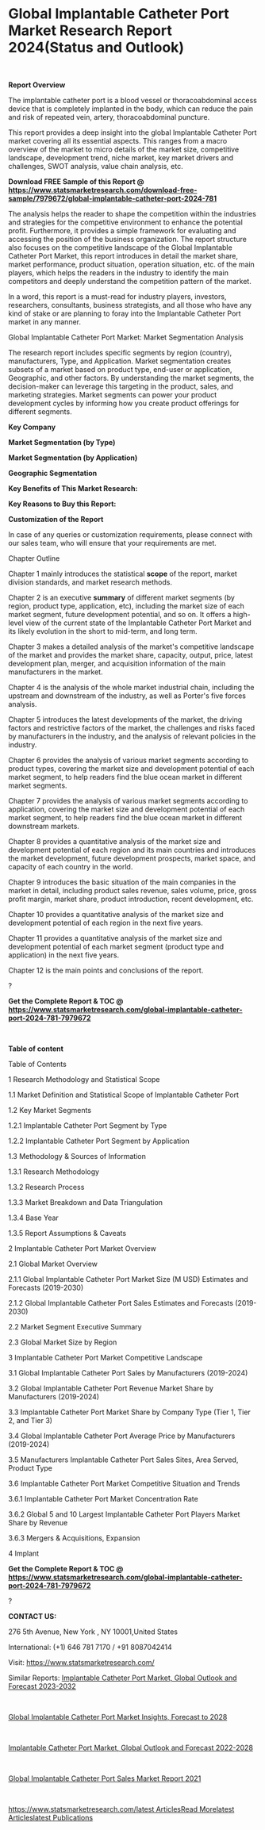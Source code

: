 <h1>Global Implantable Catheter Port Market Research Report 2024(Status and Outlook)</h1><br/><p><strong>Report Overview</strong></p>
 
 
 
 <p>The implantable catheter port is a blood vessel or thoracoabdominal access device that is completely implanted in the body, which can reduce the pain and risk of repeated vein, artery, thoracoabdominal puncture.</p>
 
 
 
 <p>This report provides a deep insight into the global Implantable Catheter Port market covering all its essential aspects. This ranges from a macro overview of the market to micro details of the market size, competitive landscape, development trend, niche market, key market drivers and challenges, SWOT analysis, value chain analysis, etc.</p>
 
 
 
 <p><strong>Download FREE Sample of this Report @ <a href="https://www.statsmarketresearch.com/download-free-sample/7979672/global-implantable-catheter-port-2024-781">https://www.statsmarketresearch.com/download-free-sample/7979672/global-implantable-catheter-port-2024-781</a></strong></p>
 
 
 
 <p>The analysis helps the reader to shape the competition within the industries and strategies for the competitive environment to enhance the potential profit. Furthermore, it provides a simple framework for evaluating and accessing the position of the business organization. The report structure also focuses on the competitive landscape of the Global Implantable Catheter Port Market, this report introduces in detail the market share, market performance, product situation, operation situation, etc. of the main players, which helps the readers in the industry to identify the main competitors and deeply understand the competition pattern of the market.</p>
 
 
 
 <p>In a word, this report is a must-read for industry players, investors, researchers, consultants, business strategists, and all those who have any kind of stake or are planning to foray into the Implantable Catheter Port market in any manner.</p>
 
 
 
 <p>Global Implantable Catheter Port Market: Market Segmentation Analysis</p>
 
 
 
 <p>The research report includes specific segments by region (country), manufacturers, Type, and Application. Market segmentation creates subsets of a market based on product type, end-user or application, Geographic, and other factors. By understanding the market segments, the decision-maker can leverage this targeting in the product, sales, and marketing strategies. Market segments can power your product development cycles by informing how you create product offerings for different segments.</p>
 
 
 
 <p><strong>Key Company</strong></p>
 
 
 
 <p><strong>Market Segmentation (by Type)</strong></p>
 
 
 
 <p><strong>Market Segmentation (<strong>by Application</strong>)</strong></p>
 
 
 
 <p><strong>Geographic Segmentation</strong></p>
 
 
 
 <p><strong>Key Benefits of This Market Research:</strong></p>
 
 
 
 <p><strong>Key <strong>Reasons to Buy</strong> this Report:</strong></p>
 
 
 
 <p><strong>Customization of the Report</strong></p>
 
 
 
 <p>In case of any queries or customization requirements, please connect with our sales team, who will ensure that your requirements are met.</p>
 
 
 
 <p>Chapter Outline</p>
 
 
 
 <p>Chapter 1 mainly introduces the statistical <strong>scope</strong> of the report, market division standards, and market research methods.</p>
 
 
 
 <p>Chapter 2 is an executive <strong>summary</strong> of different market segments (by region, product type, application, etc), including the market size of each market segment, future development potential, and so on. It offers a high-level view of the current state of the Implantable Catheter Port Market and its likely evolution in the short to mid-term, and long term.</p>
 
 
 
 <p>Chapter 3 makes a detailed analysis of the market&#39;s competitive landscape of the market and provides the market share, capacity, output, price, latest development plan, merger, and acquisition information of the main manufacturers in the market.</p>
 
 
 
 <p>Chapter 4 is the analysis of the whole market industrial chain, including the upstream and downstream of the industry, as well as Porter&#39;s five forces analysis.</p>
 
 
 
 <p>Chapter 5 introduces the latest developments of the market, the driving factors and restrictive factors of the market, the challenges and risks faced by manufacturers in the industry, and the analysis of relevant policies in the industry.</p>
 
 
 
 <p>Chapter 6 provides the analysis of various market segments according to product types, covering the market size and development potential of each market segment, to help readers find the blue ocean market in different market segments.</p>
 
 
 
 <p>Chapter 7 provides the analysis of various market segments according to application, covering the market size and development potential of each market segment, to help readers find the blue ocean market in different downstream markets.</p>
 
 
 
 <p>Chapter 8 provides a quantitative analysis of the market size and development potential of each region and its main countries and introduces the market development, future development prospects, market space, and capacity of each country in the world.</p>
 
 
 
 <p>Chapter 9 introduces the basic situation of the main companies in the market in detail, including product sales revenue, sales volume, price, gross profit margin, market share, product introduction, recent development, etc.</p>
 
 
 
 <p>Chapter 10 provides a quantitative analysis of the market size and development potential of each region in the next five years.</p>
 
 
 
 <p>Chapter 11 provides a quantitative analysis of the market size and development potential of each market segment (product type and application) in the next five years.</p>
 
 
 
 <p>Chapter 12 is the main points and conclusions of the report.</p>
 
 
 
 <p>? </p>
 
 
 
 <div><b>Get the Complete Report & TOC @ <a href="https://www.statsmarketresearch.com/global-implantable-catheter-port-2024-781-7979672">https://www.statsmarketresearch.com/global-implantable-catheter-port-2024-781-7979672</a></b></div>
 
 
 
 <p><br />
 
 <b>Table of content</b></p>
 
 
 
 <p>Table of Contents<br />
 
 1 Research Methodology and Statistical Scope<br />
 
 1.1 Market Definition and Statistical Scope of Implantable Catheter Port<br />
 
 1.2 Key Market Segments<br />
 
 1.2.1 Implantable Catheter Port Segment by Type<br />
 
 1.2.2 Implantable Catheter Port Segment by Application<br />
 
 1.3 Methodology & Sources of Information<br />
 
 1.3.1 Research Methodology<br />
 
 1.3.2 Research Process<br />
 
 1.3.3 Market Breakdown and Data Triangulation<br />
 
 1.3.4 Base Year<br />
 
 1.3.5 Report Assumptions & Caveats<br />
 
 2 Implantable Catheter Port Market Overview<br />
 
 2.1 Global Market Overview<br />
 
 2.1.1 Global Implantable Catheter Port Market Size (M USD) Estimates and Forecasts (2019-2030)<br />
 
 2.1.2 Global Implantable Catheter Port Sales Estimates and Forecasts (2019-2030)<br />
 
 2.2 Market Segment Executive Summary<br />
 
 2.3 Global Market Size by Region<br />
 
 3 Implantable Catheter Port Market Competitive Landscape<br />
 
 3.1 Global Implantable Catheter Port Sales by Manufacturers (2019-2024)<br />
 
 3.2 Global Implantable Catheter Port Revenue Market Share by Manufacturers (2019-2024)<br />
 
 3.3 Implantable Catheter Port Market Share by Company Type (Tier 1, Tier 2, and Tier 3)<br />
 
 3.4 Global Implantable Catheter Port Average Price by Manufacturers (2019-2024)<br />
 
 3.5 Manufacturers Implantable Catheter Port Sales Sites, Area Served, Product Type<br />
 
 3.6 Implantable Catheter Port Market Competitive Situation and Trends<br />
 
 3.6.1 Implantable Catheter Port Market Concentration Rate<br />
 
 3.6.2 Global 5 and 10 Largest Implantable Catheter Port Players Market Share by Revenue<br />
 
 3.6.3 Mergers & Acquisitions, Expansion<br />
 
 4 Implant</p>
 
 
 
 <div><b>Get the Complete Report & TOC @ <a href="https://www.statsmarketresearch.com/global-implantable-catheter-port-2024-781-7979672">https://www.statsmarketresearch.com/global-implantable-catheter-port-2024-781-7979672</a></b></div>
 
 
 
 <p>? </p>
 
 
 
 <p><b>CONTACT US:</b><br />
 
 276 5th Avenue, New York , NY 10001,United States<br />
 
 International: (+1) 646 781 7170 / +91 8087042414<br />
 
 Visit: <a href="https://www.statsmarketresearch.com/">https://www.statsmarketresearch.com/</a><br />
 
 Similar Reports: <a href="https://www.statsmarketresearch.com/global-implantable-catheter-port-2024-781-7979672">Implantable Catheter Port Market, Global Outlook and Forecast 2023-2032</a><br />
 
 <br />
 
 <a href="https://www.statsmarketresearch.com/global-implantable-catheter-port-2024-781-7979672">Global Implantable Catheter Port Market Insights, Forecast to 2028</a><br />
 
 <br />
 
 <a href="https://www.statsmarketresearch.com/global-implantable-catheter-port-2024-781-7979672">Implantable Catheter Port Market, Global Outlook and Forecast 2022-2028</a><br />
 
 <br />
 
 <a href="https://www.statsmarketresearch.com/global-implantable-catheter-port-2024-781-7979672">Global Implantable Catheter Port Sales Market Report 2021</a><br />
 
 <br />
 
 <a href="https://gyeongbokgung.com">https://www.statsmarketresearch.com/</a><a href="https://hallyeomaritime.com">latest Articles</a><a href="https://jingwansa.com">Read More</a><a href="https://nguoiviet.jp/">latest Articles</a><a href="https://www.intelmarketresearch.com/">latest Publications</a></p>
